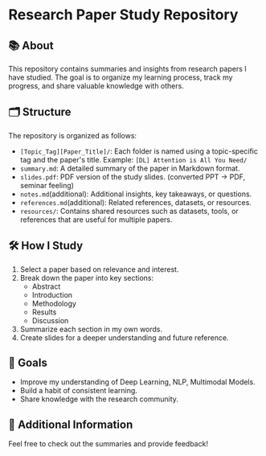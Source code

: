 # Research Paper Study Repository

## 📚 About
This repository contains summaries and insights from research papers I have studied. The goal is to organize my learning process, track my progress, and share valuable knowledge with others.

## 🗂️ Structure
The repository is organized as follows:
  - `[Topic_Tag][Paper_Title]/`: Each folder is named using a topic-specific tag and the paper's title. Example: `[DL] Attention is All You Need/`
  - `summary.md`: A detailed summary of the paper in Markdown format.
  - `slides.pdf`: PDF version of the study slides. (converted PPT -> PDF, seminar feeling)
  - `notes.md`(additional): Additional insights, key takeaways, or questions.
  - `references.md`(additional): Related references, datasets, or resources.
  - `resources/`: Contains shared resources such as datasets, tools, or references that are useful for multiple papers.


## 🛠️ How I Study
1. Select a paper based on relevance and interest.
2. Break down the paper into key sections:
   - Abstract
   - Introduction
   - Methodology
   - Results
   - Discussion
3. Summarize each section in my own words.
4. Create slides for a deeper understanding and future reference.

## 🌟 Goals
- Improve my understanding of Deep Learning, NLP, Multimodal Models.
- Build a habit of consistent learning.
- Share knowledge with the research community.

## 🔗 Additional Information
Feel free to check out the summaries and provide feedback!
